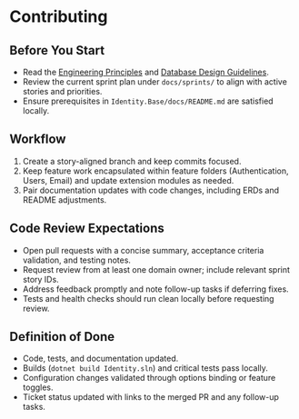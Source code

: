# Contributing

## Before You Start
- Read the [Engineering Principles](docs/Engineering_Principles.md) and [Database Design Guidelines](docs/Database_Design_Guidelines.md).
- Review the current sprint plan under `docs/sprints/` to align with active stories and priorities.
- Ensure prerequisites in `Identity.Base/docs/README.md` are satisfied locally.

## Workflow
1. Create a story-aligned branch and keep commits focused.
2. Keep feature work encapsulated within feature folders (Authentication, Users, Email) and update extension modules as needed.
3. Pair documentation updates with code changes, including ERDs and README adjustments.

## Code Review Expectations
- Open pull requests with a concise summary, acceptance criteria validation, and testing notes.
- Request review from at least one domain owner; include relevant sprint story IDs.
- Address feedback promptly and note follow-up tasks if deferring fixes.
- Tests and health checks should run clean locally before requesting review.

## Definition of Done
- Code, tests, and documentation updated.
- Builds (`dotnet build Identity.sln`) and critical tests pass locally.
- Configuration changes validated through options binding or feature toggles.
- Ticket status updated with links to the merged PR and any follow-up tasks.
